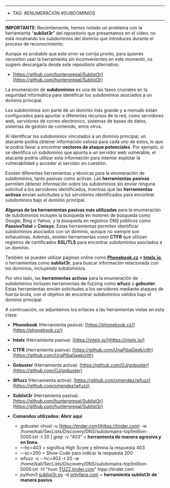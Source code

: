 
--- 
- TAG: #ENUMERACIÓN #SUBDOMINIOS
----

**IMPORTANTE**: Recientemente, hemos notado un problema con la herramienta “**sublist3r**” del repositorio que presentamos en el vídeo: no está mostrando los subdominios del dominio que introduces durante el proceso de reconocimiento.

Aunque es probable que este error se corrija pronto, para quienes necesiten usar la herramienta sin inconvenientes en este momento, os sugiero descargarla desde este repositorio alternativo:

- [https://github.com/huntergregal/Sublist3r](https://github.com/huntergregal/Sublist3r)

La enumeración de **subdominios** es una de las fases cruciales en la seguridad informática para identificar los subdominios asociados a un dominio principal.

Los subdominios son parte de un dominio más grande y a menudo están configurados para apuntar a diferentes recursos de la red, como servidores web, servidores de correo electrónico, sistemas de bases de datos, sistemas de gestión de contenido, entre otros.

Al identificar los subdominios vinculados a un dominio principal, un atacante podría obtener información valiosa para cada uno de estos, lo que le podría llevar a encontrar **vectores de ataque potenciales**. Por ejemplo, si se identifica un subdominio que apunta a un servidor web vulnerable, el atacante podría utilizar esta información para intentar explotar la vulnerabilidad y acceder al servidor en cuestión.

Existen diferentes herramientas y técnicas para la enumeración de subdominios, tanto pasivas como activas. Las **herramientas** **pasivas** permiten obtener información sobre los subdominios sin enviar ninguna solicitud a los servidores identificados, mientras que las **herramientas activas** envían solicitudes a los servidores identificados para encontrar subdominios bajo el dominio principal.

**Algunas de las herramientas pasivas más utilizadas** para la enumeración de subdominios incluyen la búsqueda en motores de búsqueda como Google, Bing o Yahoo, y la búsqueda en registros DNS públicos como **PassiveTotal** o **Censys**. Estas herramientas permiten identificar subdominios asociados con un dominio, aunque no siempre son exhaustivas. Además, existen herramientas como **CTFR** que utilizan registros de certificados **SSL/TLS** para encontrar subdominios asociados a un dominio.

También se pueden utilizar páginas online como **[Phonebook.cz](http://Phonebook.cz)** e **[Intelx.io](http://Intelx.io)**, o herramientas como **sublist3r**, para buscar información relacionada con los dominios, incluyendo subdominios.

Por otro lado, las **herramientas activas** para la enumeración de subdominios incluyen herramientas de fuzzing como **wfuzz** o **gobuster**. Estas herramientas envían solicitudes a los servidores mediante ataques de fuerza bruta, con el objetivo de encontrar subdominios válidos bajo el dominio principal.

A continuación, os adjuntamos los enlaces a las herramientas vistas en esta clase:

- **Phonebook** (Herramienta pasiva): [https://phonebook.cz/](https://phonebook.cz/)
    
- **Intelx** (Herramienta pasiva): [https://intelx.io/](https://intelx.io/)
    
- **CTFR** (Herramienta pasiva): [https://github.com/UnaPibaGeek/ctfr](https://github.com/UnaPibaGeek/ctfr)
    
- **Gobuster** (Herramienta activa): [https://github.com/OJ/gobuster](https://github.com/OJ/gobuster)
    
- **Wfuzz** (Herramienta activa): [https://github.com/xmendez/wfuzz](https://github.com/xmendez/wfuzz)
    
- **Sublist3r** (Herramienta pasiva): [https://github.com/huntergregal/Sublist3r](https://github.com/huntergregal/Sublist3r)
    
- **Comandos utilizados: Abrir aqui**
    
    - gobuster vhost -u [](https://tinder.com/)[https://tinder.com](https://tinder.com) -w /home/kali/SecLists/Discovery/DNS/subdomains-top1million-5000.txt -t 20 | grep -v "403" = **herramienta de manera agresiva y en linea.**
    - —hc=403 = significa High Score y elimina la respuesta 403
    - —sc=200 = Show Code para indicar la respuesta 200
    - wfuzz -c --hc=403 -t 20 -w /home/kali/SecLists/Discovery/DNS/subdomains-top1million-5000.txt -H "host: [FUZZ.tinder.com](http://fuzz.tinder.com/)" htpp://tinder.com
    - python3 [sublist3r.py](http://sublist3r.py/) -d [onlyfans.com](http://onlyfans.com/) = **herramienta sublist3r de manera pasiva**